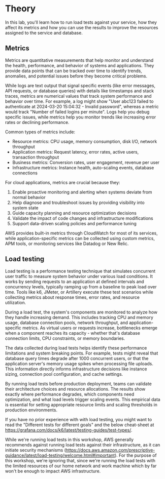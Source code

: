 # Theory

In this lab, you'll learn how to run load tests against your service, how they affect its metrics and how you can use the results to improve the resources assigned to the service and database.


## Metrics


Metrics are quantitative measurements that help monitor and understand the health, performance, and behavior of systems and applications. They provide data points that can be tracked over time to identify trends, anomalies, and potential issues before they become critical problems.

While logs are text output that signal specific events (like error messages, API requests, or database queries) with details like timestamps and stack traces, metrics are numerical values that track system performance and behavior over time.
For example, a log might show "User abc123 failed to authenticate at 2024-03-20 15:04:32 - Invalid password", whereas a metric would track "Number of failed logins per minute". Logs help you debug specific issues, while metrics help you monitor trends like increasing error rates or declining performance.

Common types of metrics include:

- Resource metrics: CPU usage, memory consumption, disk I/O, network throughput
- Application metrics: Request latency, error rates, active users, transaction throughput
- Business metrics: Conversion rates, user engagement, revenue per user
- Infrastructure metrics: Instance health, auto-scaling events, database connections

For cloud applications, metrics are crucial because they:

1. Enable proactive monitoring and alerting when systems deviate from normal behavior
2. Help diagnose and troubleshoot issues by providing visibility into system state
3. Guide capacity planning and resource optimization decisions
4. Validate the impact of code changes and infrastructure modifications
5. Support data-driven scaling policies and performance tuning

AWS provides built-in metrics through CloudWatch for most of its services, while application-specific metrics can be collected using custom metrics, APM tools, or monitoring services like Datadog or New Relic.


## Load testing

Load testing is a performance testing technique that simulates concurrent user traffic to measure system behavior under various load conditions. It works by sending requests to an application at defined intervals and concurrency levels, typically ramping up from a baseline to peak load over time. Tools like k6, JMeter, or Artillery execute these test scenarios while collecting metrics about response times, error rates, and resource utilization.

During a load test, the system's components are monitored to analyze how they handle increasing demand. This includes tracking CPU and memory usage, database connection pools, network throughput, and application-specific metrics. As virtual users or requests increase, bottlenecks emerge when a component reaches its capacity - whether that's database connection limits, CPU constraints, or memory boundaries.

The data collected during load tests helps identify these performance limitations and system breaking points. For example, tests might reveal that database query times degrade after 1000 concurrent users, or that the application server's memory usage spikes when processing file uploads. This information directly informs infrastructure decisions like instance sizing, connection pool configuration, and cache settings.

By running load tests before production deployment, teams can validate their architecture choices and resource allocations. The results show exactly where performance degrades, which components need optimization, and what load levels trigger scaling events. This empirical data is essential for setting appropriate resource limits and scaling thresholds in production environments.

If you have no prior experience with with load testing, you might want to read the "Different tests for different goals" and the below cheat-sheet at https://grafana.com/docs/k6/latest/testing-guides/test-types/.

While we're running load tests in this workshop, AWS generally recommends against running load tests against their infrastructure, as it can initiate security mechanisms (https://docs.aws.amazon.com/prescriptive-guidance/latest/load-testing/welcome.html#important).
For the purpose of this workshop, we're ignoring that, since we're running the load tests with the limited resources of our home network and work machine which by far won't be enough to impact AWS infrastructure.
